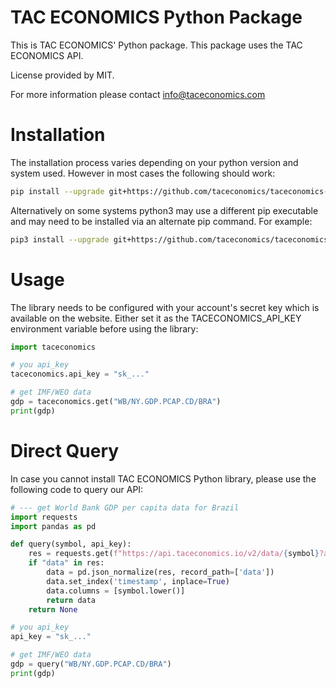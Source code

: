 # TAC ECONOMICS Python Package

This is TAC ECONOMICS' Python package. This package uses the TAC ECONOMICS API.

License provided by MIT.

For more information please contact info@taceconomics.com

# Installation

The installation process varies depending on your python version and system used. However in most cases the following should work:

```sh
pip install --upgrade git+https://github.com/taceconomics/taceconomics-python.git
```

Alternatively on some systems python3 may use a different pip executable and may need to be installed via an alternate pip command. For example:

```sh
pip3 install --upgrade git+https://github.com/taceconomics/taceconomics-python.git
```

# Usage

The library needs to be configured with your account's secret key which is available on the website. Either set it as the TACECONOMICS_API_KEY environment variable before using the library:

```python
import taceconomics

# you api_key
taceconomics.api_key = "sk_..."

# get IMF/WEO data
gdp = taceconomics.get("WB/NY.GDP.PCAP.CD/BRA")
print(gdp)
```


# Direct Query

In case you cannot install TAC ECONOMICS Python library, please use the following code to query our API:

```python
# --- get World Bank GDP per capita data for Brazil
import requests
import pandas as pd

def query(symbol, api_key):
    res = requests.get(f"https://api.taceconomics.io/v2/data/{symbol}?api_key={api_key}").json()
    if "data" in res:
        data = pd.json_normalize(res, record_path=['data'])
        data.set_index('timestamp', inplace=True)
        data.columns = [symbol.lower()]
        return data
    return None

# you api_key
api_key = "sk_..."

# get IMF/WEO data
gdp = query("WB/NY.GDP.PCAP.CD/BRA")
print(gdp)
```
